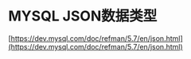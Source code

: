 # MYSQL JSON数据类型
[https://dev.mysql.com/doc/refman/5.7/en/json.html](https://dev.mysql.com/doc/refman/5.7/en/json.html)